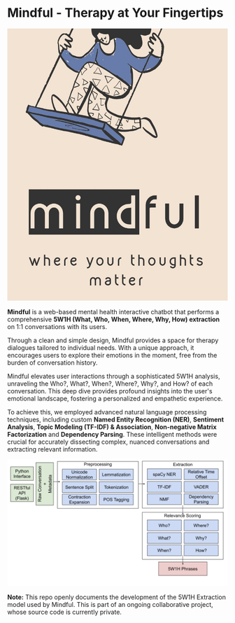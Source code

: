 # Mindful - Therapy at Your Fingertips

<img src="media/logo.jpeg"/>

**Mindful** is a web-based mental health interactive chatbot that performs a comprehensive **5W1H (What, Who, When, Where, Why, How)
extraction** on 1:1 conversations with its users.

Through a clean and simple design, Mindful provides a space for therapy dialogues tailored to individual needs. With a unique approach, it encourages users to explore their emotions in the moment, free from the burden of conversation history.

Mindful elevates user interactions through a sophisticated 5W1H analysis, unraveling the Who?, What?, When?, Where?, Why?, and How? of each conversation. This deep dive provides profound insights into the user's emotional landscape, fostering a personalized and empathetic experience. 

To achieve this, we employed advanced natural language processing techniques, including custom **Named Entity Recognition (NER)**, **Sentiment Analysis**, **Topic Modeling (TF-IDF) & Association**, **Non-negative Matrix Factorization** and **Dependency Parsing**. These intelligent methods were crucial for accurately dissecting complex, nuanced conversations and extracting relevant information.

<img src="media/extraction_pipeline.png"/>

**Note:** This repo openly documents the development of the 5W1H Extraction model used by Mindful. This is part of an ongoing collaborative project, whose source code is currently private. 



